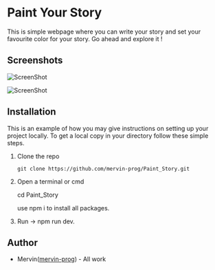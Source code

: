 # Paint Your Story

 This is simple webpage where you can write your story and set your favourite color for your story. Go ahead and explore it !

## Screenshots

 ![ScreenShot](https://raw.github.com/mervin-prog/Paint_Story/main/Output/1.png)

 ![ScreenShot](https://raw.github.com/mervin-prog/Paint_Story/main/Output/2.png)

 

## Installation

 This is an example of how you may give instructions on setting up your project locally. To get a local copy in your directory follow these simple steps.

 1. Clone the repo 
 
    ``` 
    git clone https://github.com/mervin-prog/Paint_Story.git

    ```

2. Open a terminal or cmd

    cd Paint_Story

    use npm i to install all packages.

3. Run -> npm run dev.



## Author

 * Mervin([mervin-prog](https://github.com/mervin-prog)) - All work
